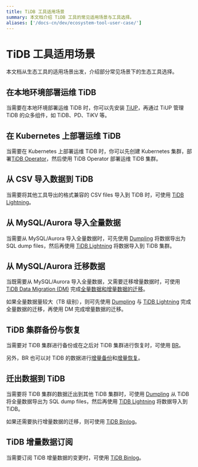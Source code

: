 ```yaml
---
title: TiDB 工具适用场景
summary: 本文档介绍 TiDB 工具的常见适用场景与工具选择。
aliases: ['/docs-cn/dev/ecosystem-tool-user-case/']
---
```


# TiDB 工具适用场景

本文档从生态工具的适用场景出发，介绍部分常见场景下的生态工具选择。

## 在本地环境部署运维 TiDB

当需要在本地环境部署运维 TiDB 时，你可以先安装 [TiUP](/tiup/tiup-overview.md)，再通过 TiUP 管理 TiDB 的众多组件，如 TiDB、PD、TiKV 等。

## 在 Kubernetes 上部署运维 TiDB

当需要在 Kubernetes 上部署运维 TiDB 时，你可以先创建 Kubernetes 集群，部署[TiDB Operator](https://docs.pingcap.com/zh/tidb-in-kubernetes/stable)，然后使用 TiDB Operator 部署运维 TiDB 集群。

## 从 CSV 导入数据到 TiDB

当需要将其他工具导出的格式兼容的 CSV files 导入到 TiDB 时，可使用 [TiDB Lightning](/tidb-lightning/migrate-from-csv-using-tidb-lightning.md)。

## 从 MySQL/Aurora 导入全量数据

当需要从 MySQL/Aurora 导入全量数据时，可先使用 [Dumpling](/dumpling-overview.md) 将数据导出为 SQL dump files，然后再使用 [TiDB Lightning](/tidb-lightning/tidb-lightning-overview.md) 将数据导入到 TiDB 集群。

## 从 MySQL/Aurora 迁移数据

当既需要从 MySQL/Aurora 导入全量数据，又需要迁移增量数据时，可使用 [TiDB Data Migration (DM)](https://docs.pingcap.com/zh/tidb-data-migration/v2.0/overview) 完成[全量数据和增量数据的迁移](https://docs.pingcap.com/zh/tidb-data-migration/v2.0/migrate-from-mysql-aurora)。

如果全量数据量较大（TB 级别），则可先使用 [Dumpling](/dumpling-overview.md) 与 [TiDB Lightning](/tidb-lightning/tidb-lightning-overview.md) 完成全量数据的迁移，再使用 DM 完成增量数据的迁移。

## TiDB 集群备份与恢复

当需要对 TiDB 集群进行备份或在之后对 TiDB 集群进行恢复时，可使用 [BR](/br/backup-and-restore-tool.md)。

另外，BR 也可以对 TiDB 的数据进行[增量备份](/br/use-br-command-line-tool.md#增量备份)和[增量恢复](/br/use-br-command-line-tool.md#增量恢复)。

## 迁出数据到 TiDB

当需要将 TiDB 集群的数据迁出到其他 TiDB 集群时，可使用 [Dumpling](/dumpling-overview.md) 从 TiDB 将全量数据导出为 SQL dump files，然后再使用 [TiDB Lightning](/tidb-lightning/tidb-lightning-overview.md) 将数据导入到 TiDB。

如果还需要执行增量数据的迁移，则可使用 [TiDB Binlog](/tidb-binlog/tidb-binlog-overview.md)。

## TiDB 增量数据订阅

当需要订阅 TiDB 增量数据的变更时，可使用 [TiDB Binlog](/tidb-binlog/binlog-consumer-client.md)。
